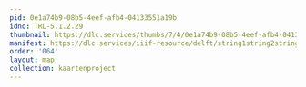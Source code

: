 ```yaml
---
pid: 0e1a74b9-08b5-4eef-afb4-04133551a19b
idno: TRL-5.1.2.29
thumbnail: https://dlc.services/thumbs/7/4/0e1a74b9-08b5-4eef-afb4-04133551a19b/full/400,339/0/default.jpg
manifest: https://dlc.services/iiif-resource/delft/string1string2string3/kaartenproject-2007/TRL-5.1.2.29
order: '064'
layout: map
collection: kaartenproject
---
```

